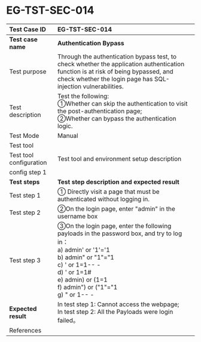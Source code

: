 # EG-TST-SEC-014



| Test Case ID            | EG-TST-SEC-014                                               |
| :---------------------- | :----------------------------------------------------------- |
| **Test case name**      | **Authentication Bypass**                                    |
| Test purpose            | Through the authentication bypass test, to check whether the application authentication function is at risk of being bypassed, and check whether the login page has SQL-injection vulnerabilities. |
| Test description        | Test the following:<br/>①Whether can skip the authentication to visit the post-authentication page;<br/>②Whether can bypass the authentication logic. |
| Test Mode               | Manual                                                       |
| Test tool               |                                                              |
| Test tool configuration | Test tool and environment setup description                  |
| config step 1           |                                                              |
| **Test steps**          | **Test step description and expected result**                |
| Test step 1             | ① Directly visit a page that must be authenticated without logging in.<br/> |
| Test step 2             | ②On the login page, enter "admin" in the username box<br/>   |
| Test step 3             | ③On the login page, enter the following payloads in the password box, and try to log in：<br/>a) admin' or '1'='1<br/>b) admin" or "1"="1<br/>c) ' or 1=1-- -<br/>d) ' or 1=1#<br/>e) admin) or (1=1<br/>f) admin") or ("1"="1<br/>g) " or 1-- - |
| **Expected result**     | In test step 1: Cannot access the webpage;<br/>In test step 2: All the Payloads were login failed。 |
| References              |                                                              |

